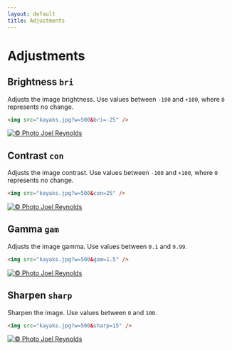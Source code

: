 ```yaml
---
layout: default
title: Adjustments
---
```


# Adjustments

## Brightness `bri`

Adjusts the image brightness. Use values between `-100` and `+100`, where `0` represents no change.

```html
<img src="kayaks.jpg?w=500&bri=-25" />
```

[![© Photo Joel Reynolds](https://glide.herokuapp.com/0.3/kayaks.jpg?w=500&bri=-25)](https://glide.herokuapp.com/0.3/kayaks.jpg?w=500&bri=-25)

## Contrast `con`

Adjusts the image contrast. Use values between `-100` and `+100`, where `0` represents no change.

```html
<img src="kayaks.jpg?w=500&con=25" />
```

[![© Photo Joel Reynolds](https://glide.herokuapp.com/0.3/kayaks.jpg?w=500&con=25)](https://glide.herokuapp.com/0.3/kayaks.jpg?w=500&con=25)

## Gamma `gam`

Adjusts the image gamma. Use values between `0.1` and `9.99`.

```html
<img src="kayaks.jpg?w=500&gam=1.5" />
```

[![© Photo Joel Reynolds](https://glide.herokuapp.com/0.3/kayaks.jpg?w=500&gam=1.5)](https://glide.herokuapp.com/0.3/kayaks.jpg?w=500&gam=1.5)

## Sharpen `sharp`

Sharpen the image. Use values between `0` and `100`.

```html
<img src="kayaks.jpg?w=500&sharp=15" />
```

[![© Photo Joel Reynolds](https://glide.herokuapp.com/0.3/kayaks.jpg?w=500&sharp=15)](https://glide.herokuapp.com/0.3/kayaks.jpg?w=500&sharp=15)
